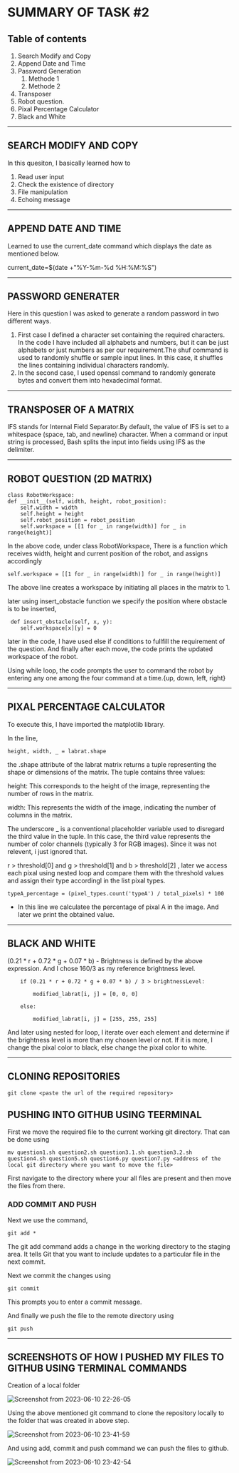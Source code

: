 # SUMMARY OF TASK #2 
## **Table of contents**
1. Search Modify and Copy
2. Append Date and Time
3. Password Generation
    1. Methode 1
    2. Methode 2
4. Transposer
5. Robot question.
6. Pixal Percentage Calculator
7. Black and White
<hr>

## SEARCH MODIFY AND COPY

In this quesiton, I basically learned how to 
1. Read user input 
2. Check the existence of directory
3. File manipulation
4. Echoing message
<hr>

## APPEND DATE AND TIME

Learned to use the current_date command which displays the date as mentioned below.

current_date=$(date +"%Y-%m-%d %H:%M:%S")
<hr>

## PASSWORD GENERATER

Here in this question I was asked to generate a random password in two different ways.
1. First case I defined a character set containing the required characters. In the code I have included all alphabets and numbers, but it can be just alphabets or just numbers as per our requirement.The shuf command is used to randomly shuffle or sample input lines. In this case, it shuffles the lines containing individual characters randomly.
2. In the second case, I used openssl command to randomly generate bytes and convert them into hexadecimal format.
<hr>

## TRANSPOSER OF A MATRIX

IFS stands for Internal Field Separator.By default, the value of IFS is set to a whitespace (space, tab, and newline) character. When a command or input string is processed, Bash splits the input into fields using IFS as the delimiter.
<hr>

## ROBOT QUESTION (2D MATRIX)

    class RobotWorkspace:
    def __init__(self, width, height, robot_position):
        self.width = width
        self.height = height
        self.robot_position = robot_position
        self.workspace = [[1 for _ in range(width)] for _ in range(height)]
        
In the above code, under class RobotWorkspace, There is a function which receives width, height and current position of the robot, and assigns accordingly

    self.workspace = [[1 for _ in range(width)] for _ in range(height)]
The above line creates a workspace by initiating all places in the matrix to 1.

later using insert_obstacle function we specify the position where obstacle is to be inserted,
     
     def insert_obstacle(self, x, y):
        self.workspace[x][y] = 0
        
later in the code, I have used else if conditions to fullfill the requirement of the question.
And finally after each move, the code prints the updated workspace of the robot.

Using while loop, the code prompts the user to command the robot by entering any one among the four command at a time.{up, down, left, right}

<hr>

## PIXAL PERCENTAGE CALCULATOR

To execute this, I have imported the matplotlib library.

In the line,

    height, width, _ = labrat.shape
the .shape attribute of the labrat matrix returns a tuple representing the shape or dimensions of the matrix. The tuple contains three values:

height: This corresponds to the height of the image, representing the number of rows in the matrix.

width: This represents the width of the image, indicating the number of columns in the matrix.

The underscore _ is a conventional placeholder variable used to disregard the third value in the tuple. In this case, the third value represents the number of color channels (typically 3 for RGB images). Since it was not relevent, i just ignored that.

r > threshold[0] and g > threshold[1] and b > threshold[2] , later we access each pixal using nested loop and compare them with the threshold values and assign their type accordingl in the list pixal types.

    typeA_percentage = (pixel_types.count('typeA') / total_pixels) * 100

- In this line we calculatee the percentage of pixal A in the image. And later we print the obtained value.
<hr>

## BLACK AND WHITE

(0.21 * r + 0.72 * g + 0.07 * b) - Brightness is defined by the above expression. And I chose 160/3 as my reference brightness level.

        if (0.21 * r + 0.72 * g + 0.07 * b) / 3 > brightnessLevel:
        
            modified_labrat[i, j] = [0, 0, 0]
            
        else:
        
            modified_labrat[i, j] = [255, 255, 255]
            
And later using nested for loop, I iterate over each element and determine if the brightness level is more than my chosen level or not. If it is more, I change the pixal color to black, else change the pixal color to white.  
<hr>

## CLONING REPOSITORIES

    git clone <paste the url of the required repository>
    
## PUSHING INTO GITHUB USING TEERMINAL

First we move the required file to the current working git directory. That can be done using
    
    mv question1.sh question2.sh question3.1.sh question3.2.sh question4.sh question5.sh question6.py question7.py <address of the local git directory where you want to move the file>
    
First navigate to the directory where your all files are present and then move the files from there. 

### ADD COMMIT AND PUSH

Next we use the command,
    
    git add *
The git add command adds a change in the working directory to the staging area. It tells Git that you want to include updates to a particular file in the next commit.   

Next we commit the changes using 

    git commit
This prompts you to enter a commit message.

And finally we push the file to the remote directory using 

    git push
    
 <hr>  
 
 ## SCREENSHOTS OF HOW I PUSHED MY FILES TO GITHUB USING TERMINAL COMMANDS

Creation of a local folder

![Screenshot from 2023-06-10 22-26-05](https://github.com/kmlingaudhaya/Mars-Task-2/assets/134930329/08f87076-a98f-45f5-9a36-761c844caaa3)

Using the above mentioned git command to clone the repository locally to the folder that was created in above step.

![Screenshot from 2023-06-10 23-41-59](https://github.com/kmlingaudhaya/Mars-Task-2/assets/134930329/f001c866-f224-4391-89f0-ebf525b73d12)

And using add, commit and push command we can push the files to github.

![Screenshot from 2023-06-10 23-42-54](https://github.com/kmlingaudhaya/Mars-Task-2/assets/134930329/d525e052-8062-4f05-9764-58a40e595055)
